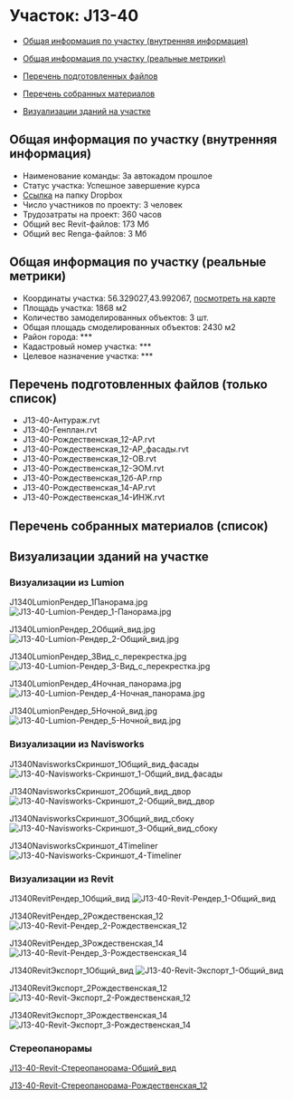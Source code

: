 # Участок: J13-40

* [Общая информация по участку (внутренняя информация)](#Chapter1)

* [Общая информация по участку (реальные метрики)](#Chapter2)

* [Перечень подготовленных файлов](#Chapter3)

* [Перечень собранных материалов](#Chapter4)

* [Визуализации зданий на участке](#Chapter5)

## <a id="Chapter1"></a> Общая информация по участку (внутренняя информация)
+ Наименование команды: За автокадом прошлое
+ Статус участка: Успешное завершение курса
+ [Ссылка](https://www.dropbox.com/sh/wvvgv1nw1iqred9/AADWYF8c-flbiBICOVVKY1CYa/J13_40?dl=0) на папку Dropbox
+ Число участников по проекту: 3 человек
+ Трудозатраты на проект: 360 часов
+ Общий вес Revit-файлов: 173 Мб
+ Общий вес Renga-файлов: 3 Мб
## <a id="Chapter2"></a> Общая информация по участку (реальные метрики)
+ Координаты участка: 56.329027,43.992067, [посмотреть на карте](https://yandex.ru/maps/47/nizhny-novgorod/?ll=43.992067%2C56.329027&z=19)
+ Площадь участка: 1868 м2
+ Количество замоделированных объектов: 3 шт.
+ Общая площадь смоделированных объектов: 2430 м2
+ Район города: *** 
+ Кадастровый номер участка: *** 
+ Целевое назначение участка: *** 
## <a id="Chapter3"></a> Перечень подготовленных файлов (только список)
+ J13-40-Антураж.rvt
+ J13-40-Генплан.rvt
+ J13-40-Рождественская_12-АР.rvt
+ J13-40-Рождественская_12-АР_фасады.rvt
+ J13-40-Рождественская_12-ОВ.rvt
+ J13-40-Рождественская_12-ЭОМ.rvt
+ J13-40-Рождественская_12б-АР.rnp
+ J13-40-Рождественская_14-АР.rvt
+ J13-40-Рождественская_14-ИНЖ.rvt
## <a id="Chapter4"></a> Перечень собранных материалов (список)
## <a id="Chapter5"></a> Визуализации зданий на участке
### Визуализации из Lumion
J1340LumionРендер_1Панорама.jpg
![J13-40-Lumion-Рендер_1-Панорама.jpg](/Images/J13_40/J13-40-Lumion-Рендер_1-Панорама.jpg_Compressed.jpg)

J1340LumionРендер_2Общий_вид.jpg
![J13-40-Lumion-Рендер_2-Общий_вид.jpg](/Images/J13_40/J13-40-Lumion-Рендер_2-Общий_вид.jpg_Compressed.jpg)

J1340LumionРендер_3Вид_с_перекрестка.jpg
![J13-40-Lumion-Рендер_3-Вид_с_перекрестка.jpg](/Images/J13_40/J13-40-Lumion-Рендер_3-Вид_с_перекрестка.jpg_Compressed.jpg)

J1340LumionРендер_4Ночная_панорама.jpg
![J13-40-Lumion-Рендер_4-Ночная_панорама.jpg](/Images/J13_40/J13-40-Lumion-Рендер_4-Ночная_панорама.jpg_Compressed.jpg)

J1340LumionРендер_5Ночной_вид.jpg
![J13-40-Lumion-Рендер_5-Ночной_вид.jpg](/Images/J13_40/J13-40-Lumion-Рендер_5-Ночной_вид.jpg_Compressed.jpg)

### Визуализации из Navisworks
J1340NavisworksСкриншот_1Общий_вид_фасады
![J13-40-Navisworks-Скриншот_1-Общий_вид_фасады](/Images/J13_40/J13-40-Navisworks-Скриншот_1-Общий_вид_фасады_Compressed.jpg)

J1340NavisworksСкриншот_2Общий_вид_двор
![J13-40-Navisworks-Скриншот_2-Общий_вид_двор](/Images/J13_40/J13-40-Navisworks-Скриншот_2-Общий_вид_двор_Compressed.jpg)

J1340NavisworksСкриншот_3Общий_вид_сбоку
![J13-40-Navisworks-Скриншот_3-Общий_вид_сбоку](/Images/J13_40/J13-40-Navisworks-Скриншот_3-Общий_вид_сбоку_Compressed.jpg)

J1340NavisworksСкриншот_4Timeliner
![J13-40-Navisworks-Скриншот_4-Timeliner](/Images/J13_40/J13-40-Navisworks-Скриншот_4-Timeliner_Compressed.jpg)

### Визуализации из Revit
J1340RevitРендер_1Общий_вид
![J13-40-Revit-Рендер_1-Общий_вид](/Images/J13_40/J13-40-Revit-Рендер_1-Общий_вид_Compressed.jpg)

J1340RevitРендер_2Рождественская_12
![J13-40-Revit-Рендер_2-Рождественская_12](/Images/J13_40/J13-40-Revit-Рендер_2-Рождественская_12_Compressed.jpg)

J1340RevitРендер_3Рождественская_14
![J13-40-Revit-Рендер_3-Рождественская_14](/Images/J13_40/J13-40-Revit-Рендер_3-Рождественская_14_Compressed.jpg)

J1340RevitЭкспорт_1Общий_вид
![J13-40-Revit-Экспорт_1-Общий_вид](/Images/J13_40/J13-40-Revit-Экспорт_1-Общий_вид_Compressed.jpg)

J1340RevitЭкспорт_2Рождественская_12
![J13-40-Revit-Экспорт_2-Рождественская_12](/Images/J13_40/J13-40-Revit-Экспорт_2-Рождественская_12_Compressed.jpg)

J1340RevitЭкспорт_3Рождественская_14
![J13-40-Revit-Экспорт_3-Рождественская_14](/Images/J13_40/J13-40-Revit-Экспорт_3-Рождественская_14_Compressed.jpg)

### Стереопанорамы
[J13-40-Revit-Стереопанорама-Общий_вид](https://pano.autodesk.com/pano.html?url=jpgs/def156f1-c4de-41e5-9a5d-dd05016d4b15&version=2)

[J13-40-Revit-Стереопанорама-Рождественская_12](https://pano.autodesk.com/pano.html?url=jpgs/8c0af76d-0e05-4897-8003-96a45b2d25f3&version=2)

